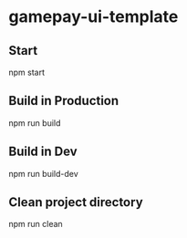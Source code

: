 # gamepay-ui-template

## Start
npm start

## Build in Production
npm run build

## Build in Dev
npm run build-dev

## Clean project directory
npm run clean


